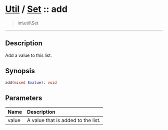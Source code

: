 # [Util](Util.md) / [Set](Util-Set.md) :: add
 > im\util\Set
____

## Description
Add a value to this list.

## Synopsis
```php
add(mixed $value): void
```

## Parameters
| Name | Description |
| :--- | :---------- |
| value | A value that is added to the list. |
